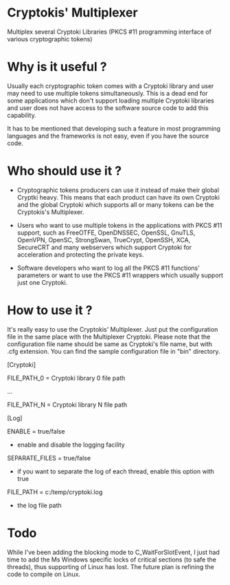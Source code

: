 # Cryptokis' Multiplexer
Multiplex several Cryptoki Libraries (PKCS #11 programming interface of various cryptographic tokens)

# Why is it useful ?
Usually each cryptographic token comes with a Cryptoki library and user may need to use multiple tokens simultaneously. This is a dead end for some applications which don't support loading multiple Cryptoki libraries and user does not have access to the software source code to add this capability.

It has to be mentioned that developing such a feature in most programming languages and the frameworks is not easy, even if you have the source code.

# Who should use it ?
- Cryptographic tokens producers can use it instead of make their global Cryptki heavy. This means that each product can have its own Cryptoki and the global Cryptoki which supports all or many tokens can be the Cryptokis's Multiplexer.

- Users who want to use multiple tokens in the applications with PKCS #11 support, such as FreeOTFE, OpenDNSSEC, OpenSSL, GnuTLS, OpenVPN, OpenSC, StrongSwan, TrueCrypt, OpenSSH, XCA, SecureCRT and many webservers which support Cryptoki for acceleration and protecting the private keys.

- Software developers who want to log all the PKCS #11 functions' parameters or want to use the PKCS #11 wrappers which usually support just one Cryptoki.

# How to use it ?
It's really easy to use the Cryptokis' Multiplexer. Just put the configuration file in the same place with the Multiplexer Cryptoki. Please note that the configuration file name should be same as Cryptoki's file name, but with .cfg extension. You can find the sample configuration file in "bin" directory.

[Cryptoki]

FILE_PATH_0 = Cryptoki library 0 file path

...

FILE_PATH_N = Cryptoki library N file path


[Log]

ENABLE = true/false
- enable and disable the logging facility 

SEPARATE_FILES = true/false
- if you want to separate the log of each thread, enable this option with true

FILE_PATH = c:/temp/cryptoki.log
- the log file path

# Todo
While I've been adding the blocking mode to C_WaitForSlotEvent, I just had time to add the Ms Windows specific locks of critical sections (to safe the threads), thus supporting of Linux has lost. The future plan is refining the code to compile on Linux.

